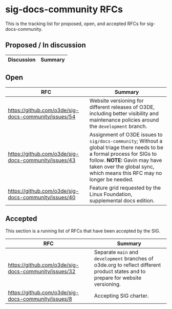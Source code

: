 # sig-docs-community RFCs

This is the tracking list for proposed, open, and accepted RFCs for sig-docs-community.

## Proposed / In discussion

| Discussion | Summary |
|------------|---------|

## Open

| RFC | Summary |
|-----|---------|
| https://github.com/o3de/sig-docs-community/issues/54 | Website versioning for different releases of O3DE, including better visibility and maintenance policies around the `development` branch. |
| https://github.com/o3de/sig-docs-community/issues/43 | Assignment of O3DE issues to `sig/docs-community`; Without a global triage there needs to be a formal process for SIGs to follow. **NOTE:** Gavin may have taken over the global sync, which means this RFC may no longer be needed. |
| https://github.com/o3de/sig-docs-community/issues/40 | Feature grid requested by the Linux Foundation, supplemental docs edition. |

## Accepted 

This section is a running list of RFCs that have been accepted by the SIG.

| RFC | Summary |
|-----|---------|
| https://github.com/o3de/sig-docs-community/issues/32 | Separate `main` and `development` branches of o3de.org to reflect different product states and to prepare for website versioning. |
| https://github.com/o3de/sig-docs-community/issues/8 | Accepting SIG charter. |
